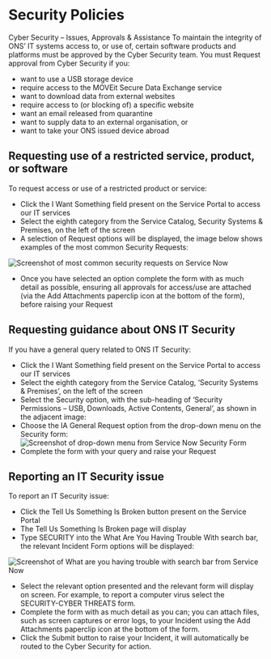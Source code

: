 # Security Policies

Cyber Security – Issues, Approvals & Assistance
To maintain the integrity of ONS’ IT systems access to, or use of, certain software products and platforms must be approved by the Cyber Security team. You must Request approval from Cyber Security if you:

* want to use a USB storage device
* require access to the MOVEit Secure Data Exchange service
* want to download data from external websites
* require access to (or blocking of) a specific website
* want an email released from quarantine
* want to supply data to an external organisation, or
* want to take your ONS issued device abroad
## Requesting use of a restricted service, product, or software

To request access or use of a restricted product or service:

* Click the I Want Something field present on the Service Portal to access our IT services
* Select the eighth category from the Service Catalog, Security Systems & Premises, on the left of the screen
* A selection of Request options will be displayed, the image below shows examples of the most common Security Requests:
  
![Screenshot of most common security requests on Service Now](https://intranet.ons.statistics.gov.uk/wp-content/uploads/2022/06/Screenshot-of-most-common-security-requests-on-Service-Now.png)

* Once you have selected an option complete the form with as much detail as possible, ensuring all approvals for access/use are attached (via the Add Attachments paperclip icon at the bottom of the form), before raising your Request
  
## Requesting guidance about ONS IT Security

If you have a general query related to ONS IT Security:

* Click the I Want Something field present on the Service Portal to access our IT services
* Select the eighth category from the Service Catalog, ‘Security Systems & Premises’, on the left of the screen
* Select the Security option, with the sub-heading of ‘Security Permissions – USB, Downloads, Active Contents, General’, as shown in the adjacent image:
* Choose the IA General Request option from the drop-down menu on the Security form:
  ![Screenshot of drop-down menu from Service Now Security Form](https://intranet.ons.statistics.gov.uk/wp-content/uploads/2022/06/Screenshot-of-drop-down-menu-from-Service-Now-Security-Form.png)
* Complete the form with your query and raise your Request
  
## Reporting an IT Security issue

To report an IT Security issue:

* Click the Tell Us Something Is Broken button present on the Service Portal
* The Tell Us Something Is Broken page will display
* Type SECURITY into the What Are You Having Trouble With search bar, the relevant Incident Form options will be displayed:
  
![Screenshot of What are you having trouble with search bar from Service Now](https://intranet.ons.statistics.gov.uk/wp-content/uploads/2022/06/Screenshot-of-What-are-you-having-trouble-with-search-bar-from-Service-Now.png)

* Select the relevant option presented and the relevant form will display on screen. For example, to report a computer virus select the SECURITY-CYBER THREATS form.
* Complete the form with as much detail as you can; you can attach files, such as screen captures or error logs, to your Incident using the Add Attachments paperclip icon at the bottom of the form.
* Click the Submit button to raise your Incident, it will automatically be routed to the Cyber Security for action.
